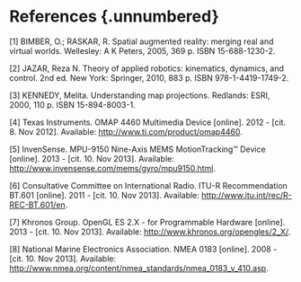 # References {.unnumbered}

\[1\] BIMBER, O.; RASKAR, R. Spatial augmented reality: merging real and virtual worlds. Wellesley: A K Peters, 2005, 369 p. ISBN 15-688-1230-2.

\[2\] JAZAR, Reza N. Theory of applied robotics: kinematics, dynamics, and control. 2nd ed. New York: Springer, 2010, 883 p. ISBN 978-1-4419-1749-2.

\[3\] KENNEDY, Melita. Understanding map projections. Redlands: ESRI, 2000, 110 p. ISBN 15-894-8003-1. 

\[4\] Texas Instruments. OMAP 4460 Multimedia Device \[online\]. 2012 - \[cit. 8. Nov 2012\]. Available: <http://www.ti.com/product/omap4460>.

\[5\] InvenSense. MPU-9150 Nine-Axis MEMS MotionTracking™ Device \[online\]. 2013 - \[cit. 10. Nov 2013\]. Available: <http://www.invensense.com/mems/gyro/mpu9150.html>.

\[6\] Consultative Committee on International Radio. ITU-R Recommendation BT.601 \[online\]. 2011 - \[cit. 10. Nov 2013\]. Available: <http://www.itu.int/rec/R-REC-BT.601/en>.

\[7\] Khronos Group. OpenGL ES 2.X - for Programmable Hardware \[online\]. 2013 - \[cit. 10. Nov 2013\]. Available: <http://www.khronos.org/opengles/2_X/>.

\[8\] National Marine Electronics Association. NMEA 0183 \[online\]. 2008 - \[cit. 10. Nov 2013\]. Available: <http://www.nmea.org/content/nmea_standards/nmea_0183_v_410.asp>.


[freertos]:        http://www.freertos.org
[linux]:           http://www.elinux.org
[vxworks]:         http://www.windriver.com/products/vxworks
[wince]:           http://www.microsoft.com/windowsembedded
[omap4460]:        http://www.ti.com/product/omap4460
[mpu9150]:         http://www.invensense.com/mems/gyro/mpu9150.html
[ov5640]:          http://www.ovt.com/products/sensor.php?id=93
[open]:            http://linux.die.net/man/2/open
[select]:          http://linux.die.net/man/2/select
[poll]:            http://linux.die.net/man/2/poll
[ioctl]:           http://linux.die.net/man/2/ioctl
[read]:            http://linux.die.net/man/2/read
[write]:           http://linux.die.net/man/2/write
[mmap]:            http://linux.die.net/man/2/mmap
[udev]:            http://linux.die.net/man/8/udev
[mknod]:           http://linux.die.net/man/1/mknod
[querycap]:        http://linuxtv.org/downloads/v4l-dvb-apis/vidioc-querycap.html
[gfmt]:            http://linuxtv.org/downloads/v4l-dvb-apis/vidioc-g-fmt.html
[reqbufs]:         http://linuxtv.org/downloads/v4l-dvb-apis/vidioc-reqbufs.html
[querybuf]:        http://linuxtv.org/downloads/v4l-dvb-apis/vidioc-querybuf.html
[qbuf]:            http://linuxtv.org/downloads/v4l-dvb-apis/vidioc-qbuf.html
[streamon]:        http://linuxtv.org/downloads/v4l-dvb-apis/vidioc-streamon.html

[^omap4460trm]: OMAP4460 Technical reference manual\
<http://www.ti.com/litv/pdf/swpu235aa>

[^mpu9150ps]: MPU-9150 Product specification\
<http://invensense.com/mems/gyro/documents/PS-MPU-9150A-00v4_3.pdf>

[^ov5640pb]: OV5640 Product brief\
<http://www.ovt.com/download_document.php?type=sensor&sensorid=93>

[^linuxtv]: LinuxTV project\
<http://linuxtv.org/>

[^v4l2api]: Linux Media Infrastructure API\
<http://linuxtv.org/downloads/v4l-dvb-apis/>

[^bt601]: ITU-R Recommendation BT.601-7\
<http://www.itu.int/dms_pubrec/itu-r/rec/bt/R-REC-BT.601-7-201103-I!!PDF-E.pdf>

[^v4l2format]: V4L2 image format definitions\
<http://linuxtv.org/downloads/v4l-dvb-apis/pixfmt.html>

[^v4l2loopback]: V4L2 loopback device module\
<https://github.com/umlaeute/v4l2loopback>

[^gstreamer]: GStreamer home page\
<http://gstreamer.freedesktop.org/>

[^tiomap]: TI OMAP trunk PPA\
<https://launchpad.net/~tiomap-dev/+archive/omap-trunk>

[^libjpeg]: libjpeg-turbo library\
<http://www.libjpeg-turbo.org/>

